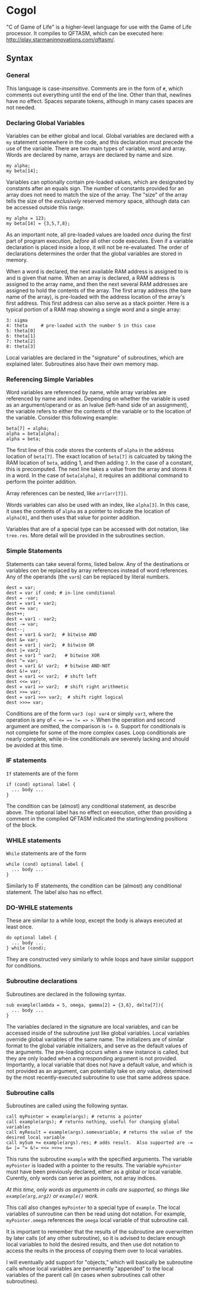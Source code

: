 # Cogol
"C of Game of Life" is a higher-level language for use with the Game of Life processor.  It compiles to QFTASM, which can be executed here: http://play.starmaninnovations.com/qftasm/.

## Syntax

### General

This language is case-*insensitive*.  Comments are in the form of `#`, which comments out everything until the end of the line.  Other than that, newlines have no effect.  Spaces separate tokens, although in many cases spaces are not needed.

### Declaring Global Variables

Variables can be either global and local.  Global variables are declared with a `my` statement somewhere in the code, and this declaration must precede the use of the variable.  There are two main types of variable, word and array.  Words are declared by name, arrays are declared by name and size.

    my alpha;
    my beta[14];

Variables can optionally contain pre-loaded values, which are designated by constants after an equals sign.  The number of constants provided for an array does not need to match the size of the array.  The "size" of the array tells the size of the *exclusively* reserved memory space, although data can be accessed outside this range.

    my alpha = 123;
    my beta[14] = {3,5,7,8};
As an important note, all pre-loaded values are loaded *once* during the first part of program execution, *before* all other code executes. Even if a variable declaration is placed inside a loop, it will not be re-evaluated. The order of declarations determines the order that the global variables are stored in memory.

When a word is declared, the next available RAM address is assigned to is and is given that name.  When an array is declared, a RAM address is assigned to the array name, and then the next several RAM addresses are assigned to hold the contents of the array.  The first array address (the bare name of the array), is pre-loaded with the address location of the array's first address.  This first address can also serve as a stack pointer.  Here is a typical portion of a RAM map showing a single word and a single array:

    3: sigma
    4: theta     # pre-loaded with the number 5 in this case
    5: theta[0]
    6: theta[1]
    7: theta[2]
    8: theta[3]

Local variables are declared in the "signature" of subroutines, which are explained later.  Subroutines also have their own memory map.

### Referencing Simple Variables

Word variables are referenced by name, while array variables are referenced by name and index.  Depending on whether the variable is used as an argument/operand or as an lvalue (left-hand side of an assignment), the variable refers to either the contents of the variable or to the location of the variable.  Consider this following example:

    beta[7] = alpha;
    alpha = beta[alpha];
    alpha = beta;
The first line of this code stores the contents of `alpha` in the address location of `beta[7]`. The exact location of `beta[7]` is calcuated by taking the RAM location of `beta`, adding 1, and then adding `7`.  In the case of a constant, this is precomputed.  The next line takes a value from the array and stores it in a word.  In the case of `beta[alpha]`, it requires an additional command to perform the pointer addition.

Array references can be nested, like `arr[arr[7]]`.

Words variables can also be used with an index, like `alpha[3]`.  In this case, it uses the contents of `alpha` as a pointer to indicate the location of `alpha[0]`, and then uses that value for pointer addition.

Variables that are of a special type can be accessed with dot notation, like `tree.res`.  More detail will be provided in the subroutines section.

### Simple Statements

Statements can take several forms, listed below.  Any of the destinations or variables cen be replaced by array references instead of word references.  Any of the operands (the `var`s) can be replaced by literal numbers.

    dest = var;
    dest = var if cond; # in-line conditional
    dest = -var;
    dest = var1 + var2;
    dest += var;
    dest++;
    dest = var1 - var2;   
    dest -= var;
    dest--;
    dest = var1 & var2;  # bitwise AND
    dest &= var;
    dest = var1 | var2;  # bitwise OR
    dest |= var2;
    dest = var1 ^ var2;   # bitwise XOR
    dest ^= var;
    dest = var1 &! var2;  # bitwise AND-NOT
    dest &!= var;
    dest = var1 << var2;  # shift left
    dest <<= var;
    dest = var1 >> var2;  # shift right arithmetic
    dest >>= var;
    dest = var1 >>> var2;  # shift right logical
    dest >>>= var;

Conditions are of the form `var3 (op) var4` or simply `var3`, where the operation is any of `< <= == != => >`.  When the operation and second argument are omitted, the comparison is `!= 0`. Support for conditionals is not complete for some of the more complex cases.  Loop conditionals are nearly complete, while in-line conditionals are severely lacking and should be avoided at this time.

### IF statements

`If` statements are of the form

    if (cond) optional label {
      ... body ...
    }
The condition can be (almost) any conditional statement, as describe above.  The optional label has no effect on execution, other than providing a comment in the compiled QFTASM indicated the starting/ending positions of the block.

### WHILE statements

`While` statements are of the form

    while (cond) optional label {
      ... body ...
    }
Similarly to IF statements, the condition can be (almost) any conditional statement.  The label also has no effect.

### DO-WHILE statements

These are similar to a while loop, except the body is always executed at least once.

    do optional label {
      ... body ...
    } while (cond);

They are constructed very similarly to while loops and have similar suppport for conditions.

### Subroutine declarations

Subroutines are declared in the following syntax.

    sub example(lambda = 5, omega, gamma[2] = {3,6}, delta[7]){
      ... body ...
    }
The variables declared in the signature are local variables, and can be accessed inside of the subroutine just like global variables.  Local variables override global variables of the same name.  The initializers are of similar format to the global variable initializers, and serve as the default values of the arguments.  The pre-loading occurs when a new instance is called, but they are only loaded when a corresponding argument is not provided.  Importantly, a local variable that does not have a default value, and which is not provided as an argument, can potentially take on *any* value, determined by the most recently-executed subroutine to use that same address space.

### Subroutine calls

Subroutines are called using the following syntax.

    call myPointer = example(args); # returns a pointer
    call example(args); # returns nothing, useful for changing global variables
    call myResult = example(args).somevariable; # returns the value of the desired local variable
    call mySum += example(args).res; # adds result.  Also supported are -= &= |= ^= &!= <<= >>>= >>=
This runs the subroutine `example` with the specified arguments.  The variable `myPointer` is loaded with a pointer to the results.  The variable `myPointer` must have been previously declared, either as a global or local variable.  Curently, only words can serve as pointers, not array indices.

*At this time, only words as arguments in calls are supported, so things like `example(arg,arg2)` or `example()` work.*

This call also changes `myPointer` to a special type of `example`.  The local variables of sunroutine can then be read using dot notation.  For example, `myPointer.omega` references the `omega` local variable of that subroutine call.

It is important to remember that the results of the subroutine are overwritten by later calls (of any other subroutine), so it is advised to declare enough local variables to hold the desired results, and then use dot notation to access the reults in the process of copying them over to local variables.

I will eventually add support for "objects," which will basically be subroutine calls whose local variables are permanently "appended" to the local variables of the parent call (in cases when subroutines call other subroutines).
